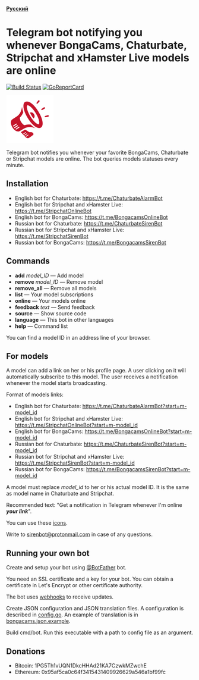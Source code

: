 __[Русский](README.ru.md)__

Telegram bot notifying you whenever BongaCams, Chaturbate, Stripchat and xHamster Live models are online
========================================================================================================

[![Build Status](https://travis-ci.org/bcmk/siren.png)](https://travis-ci.org/bcmk/siren)
[![GoReportCard](http://goreportcard.com/badge/bcmk/siren)](http://goreportcard.com/report/bcmk/siren)

![](res/icons/megaphone128x128.png)

Telegram bot notifies you whenever your favorite BongaCams, Chaturbate or Stripchat models are online.
The bot queries models statuses every minute.

Installation
------------

* English bot for Chaturbate: https://t.me/ChaturbateAlarmBot
* English bot for Stripchat and xHamster Live: https://t.me/StripchatOnlineBot
* English bot for BongaCams: https://t.me/BongacamsOnlineBot
* Russian bot for Chaturbate: https://t.me/ChaturbateSirenBot
* Russian bot for Stripchat and xHamster Live: https://t.me/StripchatSirenBot
* Russian bot for BongaCams: https://t.me/BongacamsSirenBot

Commands
--------

* __add__ _model_ID_ — Add model
* __remove__ _model_ID_ — Remove model
* __remove_all__ — Remove all models
* __list__ — Your model subscriptions
* __online__ — Your models online
* __feedback__ _text_ — Send feedback
* __source__ — Show source code
* __language__ — This bot in other languages
* __help__ — Command list

You can find a model ID in an address line of your browser.

For models
----------

A model can add a link on her or his profile page.
A user clicking on it will automatically subscribe to this model.
The user receives a notification whenever the model starts broadcasting.

Format of models links:
* English bot for Chaturbate: https://t.me/ChaturbateAlarmBot?start=m-model_id
* English bot for Stripchat and xHamster Live: https://t.me/StripchatOnlineBot?start=m-model_id
* English bot for BongaCams: https://t.me/BongacamsOnlineBot?start=m-model_id
* Russian bot for Chaturbate: https://t.me/ChaturbateSirenBot?start=m-model_id
* Russian bot for Stripchat and xHamster Live: https://t.me/StripchatSirenBot?start=m-model_id
* Russian bot for BongaCams: https://t.me/BongacamsSirenBot?start=m-model_id

A model must replace _model_id_ to her or his actual model ID.
It is the same as model name in Chaturbate and Stripchat.

Recommended text: "Get a notification in Telegram whenever I'm online ___your link___".

You can use these [icons](https://github.com/bcmk/siren/tree/master/res/icons).

Write to sirenbot@protonmail.com in case of any questions.

Running your own bot
--------------------

Create and setup your bot using [@BotFather](https://telegram.me/BotFather) bot.

You need an SSL certificate and a key for your bot.
You can obtain a certificate in Let's Encrypt or other certificate authority.

The bot uses [webhooks](https://core.telegram.org/bots/webhooks) to receive updates.

Create JSON configuration and JSON translation files.
A configuration is described in [config.go](https://github.com/bcmk/siren/tree/master/cmd/bot/config.go).
An example of translation is in [bongacams.json.example](https://github.com/bcmk/siren/tree/master/res/translations/bongacams.json.example).

Build cmd/bot. Run this executable with a path to config file as an argument.

Donations
---------

* Bitcoin: 1PG5Th1vUQN1DkcHHAd21KA7CzwkMZwchE
* Ethereum: 0x95af5ca0c64f3415431409926629a546a1bf99fc
